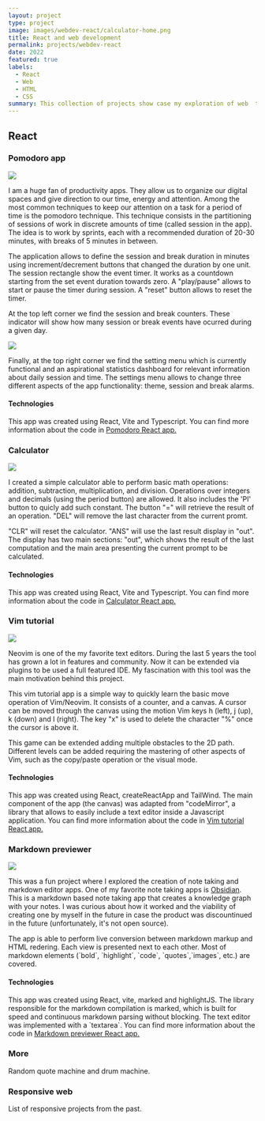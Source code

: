 ```yaml
---
layout: project
type: project
image: images/webdev-react/calculator-home.png
title: React and web development  
permalink: projects/webdev-react
date: 2022
featured: true
labels:
  - React
  - Web
  - HTML
  - CSS
summary: This collection of projects show case my exploration of web  technologies. Some of these projects are also the outcome of the merge of  personal interests of mine ( e.g., productivity, text editors, math) and the technology I am learning at the moment. 
---
```

## React

### Pomodoro app

<img class="ui medium left floated rounded image chime zoom medium-amp1_5" style="font-size:unset;" src="../images/webdev-react/pomodoro-home.png">

<p class="pjustify">I am a huge fan of productivity apps. They allow us to organize our
digital spaces and give direction to our time, energy and attention. Among the most common
techniques to keep our attention on a task for a period of time is the pomodoro technique.
This technique consists in the partitioning of sessions of work in discrete amounts of time (called session in the app). The idea is to work by sprints, each with a recommended
duration of 20-30 minutes, with breaks of 5 minutes in between.</p>

<p class="pjustify">The application allows to define the session and break duration in
minutes using increment/decrement buttons that changed the duration by one unit. The 
session rectangle show the event timer. It works as a countdown starting from the set 
event duration towards zero. A "play/pause" allows to start or pause the timer during 
session. A "reset" button allows to reset the timer.</p>

<p class="pjustify">At the top left corner we find the session and break counters.
These indicator will show how many session or break events have ocurred during a given
day.</p>

<img class="ui small right floated rounded image chime zoom medium-amp1_5" src="../images/webdev-react/pomodoro-settings.png">

<p class="pjustify">Finally, at the top right corner we find the setting menu which is 
currently functional and an aspirational statistics dashboard for relevant information 
about daily session and time. The settings menu allows to change three different aspects
of the app functionality: theme, session and break alarms.</p>

#### Technologies

<p class="pjustify">This app was created using React, Vite and Typescript. 
You can find more information about the code in <a class="hlink" 
href="https://github.com/juandarr/pomodoro-react" target="_blank"><i class="normal github 
icon"></i>Pomodoro React app.</a></p>


### Calculator

<img class="ui medium right floated rounded image chime zoom medium-amp1_5" style="font-size:unset;" src="../images/webdev-react/calculator.png">

<p class="pjustify">I created a simple calculator able to perform basic math
operations: addition, subtraction, multiplication, and division. Operations over integers and decimals (using the period button)
are allowed. It also includes the 'PI' button to quicly add such
constant. The button "=" will retrieve the result of an operation. "DEL" will remove the last character from the current
promt.</p>

<p class="pjustify">"CLR" will reset the calculator. "ANS" will use the last result display in "out". The display has two main sections: "out", which shows the result of the last computation and the main area presenting the current prompt to be calculated.</p>

#### Technologies

<p class="pjustify">This app was created using React, Vite and 
Typescript. You can find more information about the code in <a 
class="hlink" href="https://github.com/juandarr/
calculator-react" target="_blank"><i class="normal github icon"></i>
Calculator React app.</a></p>

### Vim tutorial

<img class="ui medium left floated rounded image chime zoom medium-amp1_5" 
style="font-size:unset;" src="../images/webdev-react/vim-tutor.png">

<p class="pjustify">Neovim is one of the my favorite text editors. During the last 5 years the tool has grown a lot in features and community. Now it can be extended via plugins to be used a full featured IDE. My fascination with this tool was the main motivation behind this project.</p> 

<p class="pjustify">This vim tutorial app is a simple way to quickly learn the basic
move operation of Vim/Neovim. It consists of a counter, and a canvas. A cursor can be
moved through the canvas using the motion Vim keys h (left), j (up), k (down) and l (right). The key "x" is used to delete the character "%" once the cursor is above it. </p>

<p class="pjustify">This game can be extended adding multiple obstacles to the 2D path. Different levels can be added requiring the mastering of other aspects of Vim, such as the copy/paste operation or the visual mode.</p>

#### Technologies

<p class="pjustify">This app was created using React, 
createReactApp and TailWind. The main component of the app (the 
canvas) was adapted from "codeMirror", a library that allows to 
easily include a text editor inside a Javascript application. You 
can find more information about the code in <a class="hlink" 
href="https://github.com/juandarr/vim-tutorial-react" 
target="_blank"><i class="normal github icon"></i>Vim tutorial React app.</a></p>

### Markdown previewer

<img class="ui medium right floated rounded image chime zoom medium-amp1_5" 
style="font-size:unset;" src="../images/webdev-react/markdown-previewer.png">

<p class="pjustify">This was a fun project where I explored 
the creation of note taking and markdown editor apps. One of
my favorite note taking apps is <a class="hlink" 
href="https://obsidian.md" 
target="_blank">Obsidian</a>. This is a markdown based note 
taking app that creates a knowledge graph with your notes. I 
was curious about how it worked and the viability of creating
one by myself in the future in case the product was 
discountinued in the future (unfortunately, it's not open 
source).</p> 

<p class="pjustify">The app is able to perform live conversion
between markdown markup and HTML redering. Each view is 
presented next to each other. Most of markdown elements 
(`bold`, `highlight`, `code`, `quotes`,`images`, etc.) are
covered.</p>

#### Technologies

<p class="pjustify">This app was created using React, 
vite, marked and highlightJS. The library responsible for the 
markdown compilation is marked, which is built for speed and 
continuous markdown parsing without blocking. The text editor
was implemented with a `textarea`. You can find more information about the code in <a class="hlink" 
href="https://github.com/juandarr/markdown-react" 
target="_blank"><i class="normal github icon"></i>Markdown 
previewer React app.</a></p>

### More 
Random quote machine and drum machine. 

### Responsive web

List of responsive projects from the past. 

